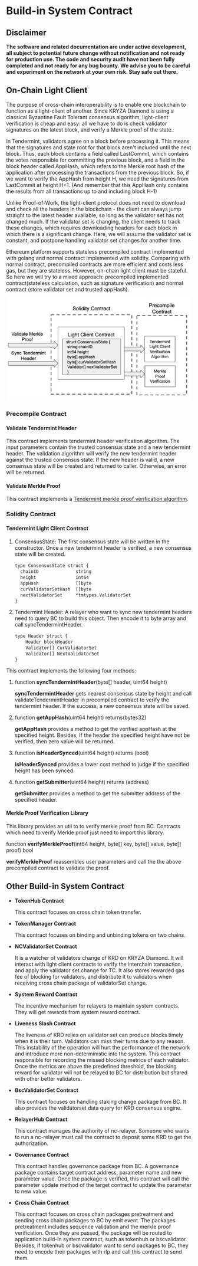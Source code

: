# Build-in System Contract

## Disclaimer

**The software and related documentation are under active development,
all subject to potential future change without notification and not ready for production use.
The code and security audit have not been fully completed and not ready for any bug bounty.
We advise you to be careful and experiment on the network at your own risk. Stay safe out there.**


## On-Chain Light Client

The purpose of cross-chain interoperability is to enable one blockchain to function as a light-client of another. Since KRYZA Diamond is using a classical Byzantine Fault Tolerant consensus algorithm, light-client verification is cheap and easy: all we have to do is check validator signatures on the latest block, and verify a Merkle proof of the state.

In Tendermint, validators agree on a block before processing it. This means that the signatures and state root for that block aren't included until the next block. Thus, each block contains a field called LastCommit, which contains the votes responsible for committing the previous block, and a field in the block header called AppHash, which refers to the Merkle root hash of the application after processing the transactions from the previous block. So, if we want to verify the AppHash from height H, we need the signatures from LastCommit at height H+1. (And remember that this AppHash only contains the results from all transactions up to and including block H-1)

Unlike Proof-of-Work, the light-client protocol does not need to download and check all the headers in the blockchain - the client can always jump straight to the latest header available, so long as the validator set has not changed much. If the validator set is changing, the client needs to track these changes, which requires downloading headers for each block in which there is a significant change. Here, we will assume the validator set is constant, and postpone handling validator set changes for another time.

Ethereum platform supports stateless precompiled contract implemented with golang and normal contract implemented with solidity. Comparing with normal contract, precompiled contracts are more efficient and costs less gas, but they are stateless. However, on-chain light client must be stateful. So here we will try to a mixed approach: precompiled implemented contract(stateless calculation, such as signature verification) and normal contract (store validator set and trusted appHash).

![img](../../../assets/lightclient.png)

### Precompile Contract

#### Validate Tendermint Header

This contract implements tendermint header verification algorithm. The input parameters contain the trusted consensus state and a new tendermint header. The validation algorithm will verify the new tendermint header against the trusted consensus state. If the new header is valid, a new consensus state will be created and returned to caller. Otherwise, an error will be returned.

#### Validate Merkle Proof

This contract implements a [Tendermint merkle proof verification algorithm](https://github.com/tendermint/tendermint/blob/master/docs/architecture/adr-026-general-merkle-proof.md).

### Solidity Contract

#### Tendermint Light Client Contract

1. ConsensusState: The first consensus state will be written in the constructor. Once a new tendermint header is verified, a new consensus state will be created.
    ```golang
    type ConsensusState struct {
      chainID              string
      height               int64
      appHash              []byte
      curValidatorSetHash  []byte
      nextValidatorSet     *tmtypes.ValidatorSet
    }
    ```
2. Tendermint Header: A relayer who want to sync new tendermint headers need to query BC to build this object. Then encode it to byte array and call syncTendermintHeader.
    ```golang
    type Header struct {
        Header blockHeader
        Validator[] CurValidatorSet
        Validator[] NextValidatorSet
    }
    ```
This contract implements the following four methods:

1. function **syncTendermintHeader**(byte[] header, uint64 height)

    **syncTendermintHeader** gets nearest consensus state by height and call validateTendermintHeader in precompiled contract to verify the tendermint header. If the success, a new consensus state will be saved.

2. function **getAppHash**(uint64 height) returns(bytes32)

    **getAppHash** provides a method to get the verified appHash at the specified height. Besides, If the header the specified height have not be verified, then zero value will be returned.

3. function **isHeaderSynced**(uint64 height) returns (bool)

    **isHeaderSynced** provides a lower cost method to judge if the specified height has been synced.

4. function **getSubmitter**(uint64 height) returns (address)

    **getSubmitter** provides a method to get the submitter address of the specified header.

#### Merkle Proof Verification Library
This library provides an util to to verify merkle proof from BC. Contracts which need to verify Merkle proof just need to import this library.

function **verifyMerkleProof**(int64 height, byte[] key, byte[] value, byte[] proof) bool

**verifyMerkleProof** reassembles user parameters and call the the above precompiled contract to validate the proof.

## Other Build-in System Contract

* **TokenHub Contract**

    This contract focuses on cross chain token transfer.

* **TokenManager Contract**

    This contract focuses on binding and unbinding tokens on two chains.

* **NCValidatorSet Contract**

    It is a watcher of validators change of KRD on KRYZA Diamond. It will interact with light client contracts to verify the interchain transaction, and apply the validator set change for TC. It also stores rewarded gas fee of blocking for validators, and distribute it to validators when receiving cross chain package of validatorSet change.

* **System Reward Contract**

    The incentive mechanism for relayers to maintain system contracts. They will get rewards from system reward contract.

* **Liveness Slash Contract**

    The liveness of KRD relies on validator set can produce blocks timely when it is their turn. Validators can miss their turns due to any reason. This instability of the operation will hurt the performance of the network and introduce more non-deterministic into the system. This contract responsible for recording the missed blocking metrics of each validator. Once the metrics are above the predefined threshold, the blocking reward for validator will not be relayed to BC for distribution but shared with other better validators.

* **BscValidatorSet Contract**

    This contract focuses on handling staking change package from BC. It also provides the validatorset data query for KRD consensus engine.

* **RelayerHub Contract**

    This contract manages the authority of nc-relayer. Someone who wants to run a nc-relayer must call the contract to deposit some KRD to get the authorization.

* **Governance Contract**

    This contract handles governance package from BC. A governance package contains target contract address, parameter name and new parameter value. Once the package is verified, this contract will call the parameter update method of the target contract to update the parameter to new value.

* **Cross Chain Contract**

    This contract focuses on cross chain packages pretreatment and sending cross chain packages to BC by emit event. The packages pretreatment includes sequence validation and the merkle proof verification. Once they are passed, the package will be routed to application build-in system contract, such as tokenhub or bscvalidator. Besides, if tokenhub or bscvalidator want to send packages to BC, they need to encode their packages with rlp and call this contract to send them.


